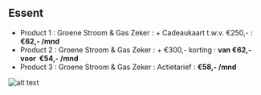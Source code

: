 
## Essent    
  
- Product 1 :  Groene Stroom & Gas Zeker  : + Cadeaukaart t.w.v. €250,-  : **€62,- /mnd**  
- Product 2 :  Groene Stroom & Gas Zeker : + €300,- korting  : **van €62,- voor  €54,- /mnd**  
- Product 3 :  Groene Stroom & Gas Zeker :  Actietarief  : **€58,- /mnd**  
 

![alt text](/img/el/essent-2500kwh-200M3-verbruik-2-of-3-jaar-v2-week3.png "Vergelijk energietarieven Essent")